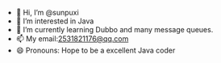 - 👋 Hi, I’m @sunpuxi
- 👀 I’m interested in Java
- 🌱 I’m currently learning Dubbo and many message queues.
- 📫 My email:2531821176@qq.com
- 😄 Pronouns: Hope to be a excellent Java coder

<!---
sunpuxi/sunpuxi is a ✨ special ✨ repository because its `README.md` (this file) appears on your GitHub profile.
You can click the Preview link to take a look at your changes.
--->

